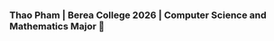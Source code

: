 ### Thao Pham | Berea College 2026 | Computer Science and Mathematics Major 👋

<!--
**thaopham03/thaopham03** is a ✨ _special_ ✨ repository because its `README.md` (this file) appears on your GitHub profile.

## ✨ About me:
- Currently pursuing a bachelor's degree in Computer & Information Science and Mathematics at Berea College (Class of 2026)
- Passionate about solving real-world problems with emerging technologies. Areas of interest: Machine Learning (Large Language Models, Image Processing, etc.), Open Source Software Engineering. 
- Excited to gain more opportunities to do research projects/internship programs related to my interests. I am also open to conversations related to human-AI interactions, AI Ethics, AI sustainability, and the future of technology.

## ✨ I am currently working on:

## ✨ My past projects:

## ✨ Find me on:

[![Linkedin Badge](https://img.shields.io/badge/-Pushpneet_Singh-blue?style=flat-square&logo=Linkedin&logoColor=white&link=https://www.linkedin.com/in/thaominhtpham/)](https://www.linkedin.com/in/thaominhtpham/) 
[![Gmail Badge](https://img.shields.io/badge/-pushpneetsingh99@gmail.com-c14438?style=flat-square&logo=Gmail&logoColor=white&link=mailto:phamthiminhthao0310@gmail.com)](mailto:phamthiminhthao0310@gmail.com)
